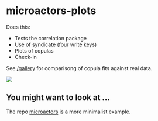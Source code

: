 # microactors-plots

Does this:
 - Tests the correlation package
 - Use of syndicate (four write keys)
 - Plots of copulas
 - Check-in 
 
See [/gallery](https://github.com/microprediction/microactors-plots/tree/main/gallery) for comparisong of copula fits against real data.

 
![](https://i.imgur.com/XO5azAL.png) 
 
## You might want to look at ...

The repo [microactors](https://github.com/microprediction/microactors) is a more minimalist example. 
